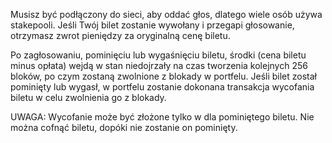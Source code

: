 Musisz być podłączony do sieci, aby oddać głos, dlatego wiele osób używa stakepooli. Jeśli Twój bilet zostanie wywołany i przegapi głosowanie, otrzymasz zwrot pieniędzy za oryginalną cenę biletu.

Po zagłosowaniu, pominięciu lub wygaśnięciu biletu, środki (cena biletu minus opłata) wejdą w stan niedojrzały na czas tworzenia kolejnych 256 bloków, po czym zostaną zwolnione z blokady w portfelu. Jeśli bilet został pominięty lub wygasł, w portfelu zostanie dokonana transakcja wycofania biletu w celu zwolnienia go z blokady.

UWAGA: Wycofanie może być złożone tylko w dla pominiętego biletu. Nie można cofnąć biletu, dopóki nie zostanie on pominięty.
